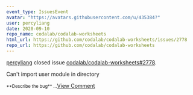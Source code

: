 ```yaml
---
event_type: IssuesEvent
avatar: "https://avatars.githubusercontent.com/u/435384?"
user: percyliang
date: 2020-09-10
repo_name: codalab/codalab-worksheets
html_url: https://github.com/codalab/codalab-worksheets/issues/2778
repo_url: https://github.com/codalab/codalab-worksheets
---
```


<a href='https://github.com/percyliang' target='_blank'>percyliang</a> closed issue <a href='https://github.com/codalab/codalab-worksheets/issues/2778' target='_blank'>codalab/codalab-worksheets#2778</a>.

<p>Can't import user module in directory </p><small>**Describe the bug**...</small><a href='https://github.com/codalab/codalab-worksheets/issues/2778' target='_blank'>View Comment</a>